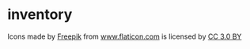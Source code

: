 # inventory


<div>Icons made by <a href="http://www.freepik.com" title="Freepik">Freepik</a> from
<a href="https://www.flaticon.com/" title="Flaticon">www.flaticon.com</a> is licensed by
 <a href="http://creativecommons.org/licenses/by/3.0/"
 title="Creative Commons BY 3.0" target="_blank">CC 3.0 BY</a></div>
